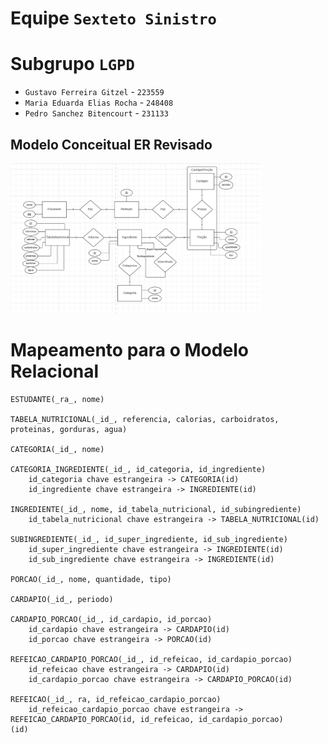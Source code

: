 # Equipe `Sexteto Sinistro`

# Subgrupo `LGPD`
* `Gustavo Ferreira Gitzel` - `223559`
* `Maria Eduarda Elias Rocha` - `248408`
* `Pedro Sanchez Bitencourt` - `231133`

## Modelo Conceitual ER Revisado

<img src="images/lab02ER-LGPD.png" width="400px" height="auto">

# Mapeamento para o Modelo Relacional

~~~
ESTUDANTE(_ra_, nome)

TABELA_NUTRICIONAL(_id_, referencia, calorias, carboidratos, proteinas, gorduras, agua)

CATEGORIA(_id_, nome)

CATEGORIA_INGREDIENTE(_id_, id_categoria, id_ingrediente)
    id_categoria chave estrangeira -> CATEGORIA(id)
    id_ingrediente chave estrangeira -> INGREDIENTE(id)

INGREDIENTE(_id_, nome, id_tabela_nutricional, id_subingrediente)
    id_tabela_nutricional chave estrangeira -> TABELA_NUTRICIONAL(id)

SUBINGREDIENTE(_id_, id_super_ingrediente, id_sub_ingrediente)
    id_super_ingrediente chave estrangeira -> INGREDIENTE(id)
    id_sub_ingrediente chave estrangeira -> INGREDIENTE(id)
   
PORCAO(_id_, nome, quantidade, tipo)

CARDAPIO(_id_, periodo)

CARDAPIO_PORCAO(_id_, id_cardapio, id_porcao)
    id_cardapio chave estrangeira -> CARDAPIO(id)
    id_porcao chave estrangeira -> PORCAO(id)

REFEICAO_CARDAPIO_PORCAO(_id_, id_refeicao, id_cardapio_porcao)
    id_refeicao chave estrangeira -> CARDAPIO(id)
    id_cardapio_porcao chave estrangeira -> CARDAPIO_PORCAO(id)

REFEICAO(_id_, ra, id_refeicao_cardapio_porcao)
    id_refeicao_cardapio_porcao chave estrangeira -> REFEICAO_CARDAPIO_PORCAO(id, id_refeicao, id_cardapio_porcao)
(id)
~~~